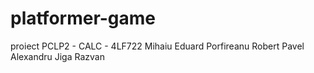 # platformer-game

proiect PCLP2 - CALC - 4LF722
Mihaiu Eduard
Porfireanu Robert
Pavel Alexandru
Jiga Razvan
